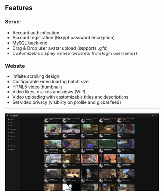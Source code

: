 ## Features

### Server
- Account authentication
- Account registration  (Bcrypt password encryption)
- MySQL back-end
- Drag & Drop user avatar upload (supports .gifs)
- Customizable display names (separate from login usernames)

### Website
- Infinite scrolling design
- Configurable video loading batch size
- HTML5 video thumbnails
- Video likes, dislikes and views (WIP)
- Video uploading with customizable titles and descriptions
- Set video privacy (visibility on profile and global feed)

---

![website screenshot](/ss.png?raw=true)